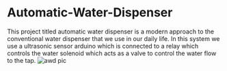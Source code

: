 
# Automatic-Water-Dispenser
This project titled automatic water dispenser is a modern approach to the conventional water dispenser that we use in our daily life. In this system we use a ultrasonic sensor arduino which is connected to a relay which controls the water solenoid which acts as a valve to control the water flow to the tap.
![awd pic](https://user-images.githubusercontent.com/55014144/129041989-75cdf44f-d973-4874-ad9d-ce00c5c4724d.jpeg)

